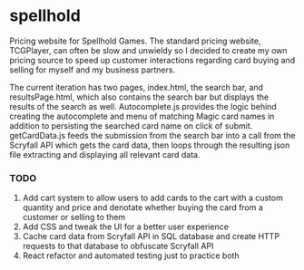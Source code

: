 # spellhold
Pricing website for Spellhold Games.  The standard pricing website, TCGPlayer, can often be slow and unwieldy so I decided to create my own pricing source to speed up customer interactions regarding card buying and selling for myself and my business partners.

The current iteration has two pages, index.html, the search bar, and resultsPage.html, which also contains the search bar but displays the results of the search as well.  Autocomplete.js provides the logic behind creating the autocomplete and menu of matching Magic card names in addition to persisting the searched card name on click of submit.  getCardData.js feeds the submission from the search bar into a call from the Scryfall API which gets the card data, then loops through the resulting json file extracting and displaying all relevant card data.

### TODO
1. Add cart system to allow users to add cards to the cart with a custom quantity and price and denotate whether buying the card from a customer or selling to them
2. Add CSS and tweak the UI for a better user experience
3. Cache card data from Scryfall API in SQL database and create HTTP requests to that database to obfuscate Scryfall API
4. React refactor and automated testing just to practice both

